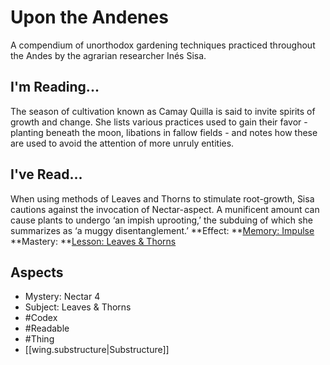 # Upon the Andenes
A compendium of unorthodox gardening techniques practiced throughout the Andes by the agrarian researcher Inés Sisa.
## I'm Reading...
The season of cultivation known as Camay Quilla is said to invite spirits of growth and change. She lists various practices used to gain their favor - planting beneath the moon, libations in fallow fields - and notes how these are used to avoid the attention of more unruly entities.
## I've Read...
When using methods of Leaves and Thorns to stimulate root-growth, Sisa cautions against the invocation of Nectar-aspect. A munificent amount can cause plants to undergo ‘an impish uprooting,’ the subduing of which she summarizes as ‘a muggy disentanglement.’
**Effect: **[Memory: Impulse](https://uadaf.theevilroot.xyz/rowenarium/element/mem.impulse)
**Mastery: **[Lesson: Leaves & Thorns](https://uadaf.theevilroot.xyz/rowenarium/element/x.leaves.thorns)
## Aspects
- Mystery: Nectar 4
- Subject: Leaves & Thorns
- #Codex
- #Readable
- #Thing
- [[wing.substructure|Substructure]]